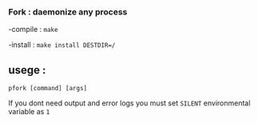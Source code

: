 ### Fork : daemonize any process

-compile : `make`

-install : `make install DESTDIR=/`

## usege :
 `pfork [command] [args]`

 If you dont need output and error logs you must set `SILENT` environmental variable as `1`

